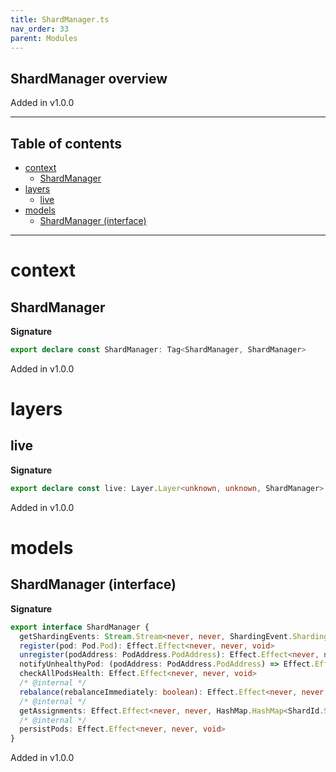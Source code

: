 ```yaml
---
title: ShardManager.ts
nav_order: 33
parent: Modules
---
```


## ShardManager overview

Added in v1.0.0

---

<h2 class="text-delta">Table of contents</h2>

- [context](#context)
  - [ShardManager](#shardmanager)
- [layers](#layers)
  - [live](#live)
- [models](#models)
  - [ShardManager (interface)](#shardmanager-interface)

---

# context

## ShardManager

**Signature**

```ts
export declare const ShardManager: Tag<ShardManager, ShardManager>
```

Added in v1.0.0

# layers

## live

**Signature**

```ts
export declare const live: Layer.Layer<unknown, unknown, ShardManager>
```

Added in v1.0.0

# models

## ShardManager (interface)

**Signature**

```ts
export interface ShardManager {
  getShardingEvents: Stream.Stream<never, never, ShardingEvent.ShardingEvent>
  register(pod: Pod.Pod): Effect.Effect<never, never, void>
  unregister(podAddress: PodAddress.PodAddress): Effect.Effect<never, never, void>
  notifyUnhealthyPod: (podAddress: PodAddress.PodAddress) => Effect.Effect<never, never, void>
  checkAllPodsHealth: Effect.Effect<never, never, void>
  /* @internal */
  rebalance(rebalanceImmediately: boolean): Effect.Effect<never, never, void>
  /* @internal */
  getAssignments: Effect.Effect<never, never, HashMap.HashMap<ShardId.ShardId, Option.Option<PodAddress.PodAddress>>>
  /* @internal */
  persistPods: Effect.Effect<never, never, void>
}
```

Added in v1.0.0
